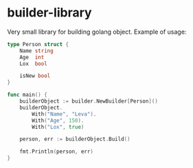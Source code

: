 # builder-library
Very small library for building golang object. 
Example of usage:
```go
type Person struct {
	Name string
	Age  int
	Lox  bool

	isNew bool
}

func main() {
	builderObject := builder.NewBuilder[Person]()
	builderObject.
		With("Name", "Leva").
		With("Age", 150).
		With("Lox", true)

	person, err := builderObject.Build()

	fmt.Println(person, err)
}

```
